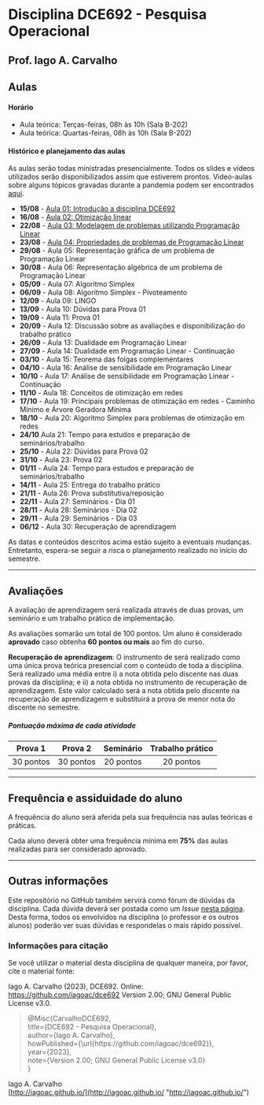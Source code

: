 # Disciplina DCE692 - Pesquisa Operacional

## Prof. Iago A. Carvalho

## Aulas

#### Horário

  - Aula teórica: Terças-feiras, 08h às 10h (Sala B-202)
  - Aula teórica: Quartas-feiras, 08h às 10h (Sala B-202)
 
#### Histórico e planejamento das aulas

As aulas serão todas ministradas presencialmente. Todos os slides e vídeos utilizados serão disponibilizados assim que estiverem prontos. Video-aulas sobre alguns tópicos gravadas  durante a pandemia podem ser encontrados [aqui](https://github.com/iagoac/dce692/tree/main/2021).

  - **15/08** - [Aula 01: Introdução a disciplina DCE692](https://github.com/iagoac/dce692/blob/main/slides/aula_01.pdf)
  - **16/08** - [Aula 02: Otimização linear](https://github.com/iagoac/dce692/blob/main/slides/aula_02.pdf)
  - **22/08** - [Aula 03: Modelagem de problemas utilizando Programação Linear](https://github.com/iagoac/dce692/blob/main/slides/aula_03.pdf)
  - **23/08** - [Aula 04: Propriedades de problemas de Programação Linear](https://github.com/iagoac/dce692/blob/main/slides/aula_04.pdf)
  - **29/08** - Aula 05: Representação gráfica de um problema de Programação Linear
  - **30/08** - Aula 06: Representação algébrica de um problema de Programação Linear
  - **05/09** - Aula 07: Algoritmo Simplex
  - **06/09** - Aula 08: Algoritmo Simplex - Pivoteamento
  - **12/09** - Aula 09: LINGO
  - **13/09** - Aula 10: Dúvidas para Prova 01
  - **19/09** - Aula 11: Prova 01
  - **20/09** - Aula 12: Discussão sobre as avaliações e disponibilização do trabalho prático
  - **26/09** - Aula 13: Dualidade em Programação Linear
  - **27/09** - Aula 14: Dualidade em Programação Linear - Continuação
  - **03/10** - Aula 15: Teorema das folgas complementares
  - **04/10** - Aula 16: Análise de sensibilidade em Programação Linear
  - **10/10** - Aula 17: Análise de sensibilidade em Programação Linear - Continuação
  - **11/10** - Aula 18: Conceitos de otimização em redes
  - **17/10** - Aula 19: Principais problemas de otimização em redes - Caminho Mínimo e Árvore Geradora Mínima
  - **18/10** - Aula 20: Algoritmo Simplex para problemas de otimização em redes
  - **24/10**   Aula 21: Tempo para estudos e preparação de seminários/trabalho
  - **25/10** - Aula 22: Dúvidas para Prova 02
  - **31/10** - Aula 23: Prova 02
  - **01/11** - Aula 24: Tempo para estudos e preparação de seminários/trabalho
  - **14/11** - Aula 25: Entrega do trabalho prático
  - **21/11** - Aula 26: Prova substitutiva/reposição
  - **22/11** - Aula 27: Seminários - Dia 01
  - **28/11** - Aula 28: Seminários - Dia 02
  - **29/11** - Aula 29: Seminários - Dia 03
  - **06/12** - Aula 30: Recuperação de aprendizagem

As datas e conteúdos descritos acima estão sujeito a eventuais mudanças. 
Entretanto, espera-se seguir a risca o planejamento realizado no início do semestre.

---

## Avaliações

A avaliação de aprendizagem será realizada através de duas provas, um seminário e um trabalho prático de implementação.  

As avaliações somarão um total de 100 pontos. Um aluno é considerado **aprovado** caso obtenha **60 pontos ou mais** ao fim do curso.

**Recuperação de aprendizagem**: O instrumento de  será realizado como uma única prova teórica presencial com o conteúdo de toda a disciplina. Será realizado uma média entre i) a nota obtida pelo discente nas duas provas da disciplina; e ii) a nota obtida no instrumento de recuperação de aprendizagem. Este valor calculado será a nota obtida pelo discente na recuperação de aprendizagem e substituirá a prova de menor nota do discente no semestre. 

##### Pontuação máxima de cada atividade
| Prova 1  | Prova 2  |  Seminário  | Trabalho prático  | 
| :------------: | :------------: | :------------: | :------------: |
| 30 pontos  | 30 pontos  | 20 pontos  | 20 pontos  |

---

## Frequência e assiduidade do aluno

A frequência do aluno será aferida pela sua frequência nas aulas teóricas e práticas.

Cada aluno deverá obter uma frequência mínima em **75%** das aulas realizadas para ser considerado aprovado.

---

## Outras informações

Este repositório no GitHub também servirá como fórum de dúvidas da disciplina. Cada dúvida deverá ser postada como um *Issue* [nesta página](https://github.com/iagoac/dce692/issues). Desta forma, todos os envolvidos na disciplina (o professor e os outros alunos) poderão ver suas dúvidas e respondelas o mais rápido possível.

### Informações para citação

Se você utilizar o material desta disciplina de qualquer maneira, por favor, cite o material fonte:

Iago A. Carvalho (2023), DCE692. Online: https://github.com/iagoac/dce692 Version 2.00; GNU General Public License v3.0.


> @Misc{CarvalhoDCE692,  
title={DCE692 - Pesquisa Operacional},  
author={Iago A. Carvalho},   
howPublished={\url{https&#58;//github\.com/iagoac/dce692}},  
year={2023},  
note={Version 2.00; GNU General Public License v3.0}  
}


Iago A. Carvalho  
[http://iagoac.github.io/](http://iagoac.github.io/ "http://iagoac.github.io/")
